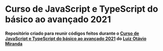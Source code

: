 # Curso de JavaScript e TypeScript do básico ao avançado 2021 

#### Repositório criado para reunir códigos feitos durante o [Curso de JavaScript e TypeScript do básico ao avançado 2021](https://www.udemy.com/course/curso-de-javascript-moderno-do-basico-ao-avancado/) do [Luiz Otávio Miranda](https://www.udemy.com/user/luiz-otavio-miranda)

